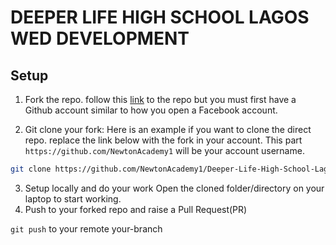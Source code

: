 # DEEPER LIFE HIGH SCHOOL LAGOS WED DEVELOPMENT

## Setup

1. Fork the repo. follow this [link](https://github.com/NewtonAcademy1/Deeper-Life-High-School-Lagos/fork) to the repo but you must first have a Github account similar to how you open a Facebook account.

2. Git clone your fork: Here is an example if you want to clone the direct repo. replace the link below with the fork in your account. This part `https://github.com/NewtonAcademy1` will be your account username.
   
  ```bash
  git clone https://github.com/NewtonAcademy1/Deeper-Life-High-School-Lagos.git
  ```
  
3. Setup locally and do your work
   Open the cloned folder/directory on your laptop to start working.
4. Push to your forked repo and raise a Pull Request(PR)

  `git push`  to your remote your-branch